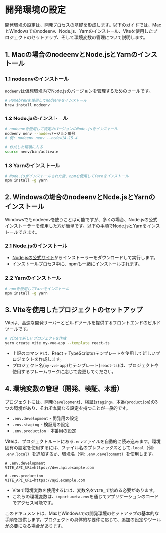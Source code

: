 # 開発環境の設定

開発環境の設定は、開発プロセスの基礎を形成します。以下のガイドでは、MacとWindowsでのnodeenv、Node.js、Yarnのインストール、Viteを使用したプロジェクトのセットアップ、そして環境変数の管理について説明します。

## 1. Macの場合のnodeenvとNode.jsとYarnのインストール

### 1.1 nodeenvのインストール

`nodeenv`は仮想環境内でNode.jsのバージョンを管理するためのツールです。

```bash
# Homebrewを使用してnodeenvをインストール
brew install nodeenv
```

### 1.2 Node.jsのインストール

```bash
# nodeenvを使用して特定のバージョンのNode.jsをインストール
nodeenv nenv --node=バージョン番号
# 例: nodeenv nenv --node=14.15.4

# 作成した環境に入る
source nenv/bin/activate
```

### 1.3 Yarnのインストール

```bash
# Node.jsがインストールされた後、npmを使用してYarnをインストール
npm install -g yarn
```

## 2. Windowsの場合のnodeenvとNode.jsとYarnのインストール

Windowsでもnodeenvを使うことは可能ですが、多くの場合、Node.jsの公式インストーラーを使用した方が簡単です。以下の手順でNode.jsとYarnをインストールできます。

### 2.1 Node.jsのインストール

- [Node.jsの公式サイト](https://nodejs.org/)からインストーラーをダウンロードして実行します。
- インストールプロセス中に、npmも一緒にインストールされます。

### 2.2 Yarnのインストール

```bash
# npmを使用してYarnをインストール
npm install -g yarn
```

## 3. Viteを使用したプロジェクトのセットアップ

Viteは、高速な開発サーバーとビルドツールを提供するフロントエンドのビルドツールです。

```bash
# Viteで新しいプロジェクトを作成
yarn create vite my-vue-app --template react-ts
```

- 上記のコマンドは、React + TypeScriptのテンプレートを使用して新しいプロジェクトを作成します。
- プロジェクト名(`my-vue-app`)とテンプレート(`react-ts`)は、プロジェクトや使用するフレームワークに応じて変更してください。

## 4. 環境変数の管理（開発、検証、本番）

プロジェクトには、開発(`development`)、検証(`staging`)、本番(`production`)の3つの環境があり、それぞれ異なる設定を持つことが一般的です。

- `.env.development` - 開発用の設定
- `.env.staging` - 検証用の設定
- `.env.production` - 本番用の設定

Viteは、プロジェクトルートにある`.env`ファイルを自動的に読み込みます。環境固有の設定を使用するには、ファイル名のプレフィックスとして`.local`（例: `.env.local`）を追加するか、環境名（例: `.env.development`）を使用します。

```plaintext
# .env.development
VITE_API_URL=https://dev.api.example.com

# .env.production
VITE_API_URL=https://api.example.com
```

- Viteで環境変数を使用するには、変数名を`VITE_`で始める必要があります。
- これらの環境変数は、`import.meta.env`を通じてアプリケーションのコードでアクセス可能です。

このドキュメントは、MacとWindowsでの開発環境のセットアップの基本的な手順を提供します。プロジェクトの具体的な要件に応じて、追加の設定やツールが必要になる場合があります。
